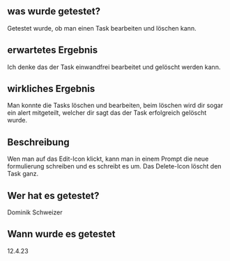 ## was wurde getestet?
Getestet wurde, ob man einen Task bearbeiten und löschen kann.

## erwartetes Ergebnis
Ich denke das der Task einwandfrei bearbeitet und gelöscht werden kann.

## wirkliches Ergebnis
Man konnte die Tasks löschen und bearbeiten, beim löschen wird dir sogar ein alert mitgeteilt, welcher dir sagt das der Task erfolgreich gelöscht wurde.

## Beschreibung
Wen man auf das Edit-Icon klickt, kann man in einem Prompt die neue formulierung schreiben und es schreibt es um. Das Delete-Icon löscht den Task ganz.

## Wer hat es getestet?
Dominik Schweizer

## Wann wurde es getestet
12.4.23